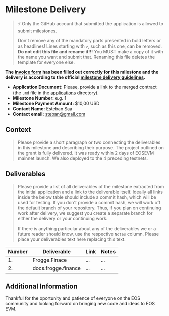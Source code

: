 # Milestone Delivery

> ⚡ Only the GitHub account that submitted the application is allowed to submit milestones. 
> 
> Don't remove any of the mandatory parts presented in bold letters or as headlines! Lines starting with `>`, such as this one, can be removed.
> **Do not edit this file and rename it!!!**  You MUST make a copy of it with the name you want and submit that.  Renaming this file deletes
> the template for everyone else.
> 

**The [invoice form](https://forms.gle/wLuAzXKa9qYrZQob9) has been filled out correctly for this milestone and the delivery is according to the official [milestone delivery guidelines](deliveries/milestone-delivery-template.md).**  

* **Application Document:** Please, provide a link to the merged contract (the `.md` file in the [applications](deliveries/milestone-delivery-template.md) directory).
* **Milestone Number:** e.g. 1
* **Milestone Payment Amount:** $10,00 USD
* **Contact Name:** Esteban Saa
* **Contact email:** steban@gmail.com

## Context
> Please provide a short paragraph or two connecting the deliverables in this milestone and describing their purpose.
The project outlined on the grant is fully delivered. It was ready within 2 days of EOSEVM mainnet launch. We also deployed to the 4 preceding testnets. 

## Deliverables
> Please provide a list of all deliverables of the milestone extracted from the initial application and a link to the deliverable itself. Ideally all links inside the below table should include a commit hash, which will be used for testing. If you don't provide a commit hash, we will work off the default branch of your repository. Thus, if you plan on continuing work after delivery, we suggest you create a separate branch for either the delivery or your continuing work. 
> 
> If there is anything particular about any of the deliverables we or a future reader should know, use the respective `Notes` column.
Please place your deliverables text here replacing this text.

| Number | Deliverable | Link | Notes |
| ------------- | ------------- | ------------- |------------- |
| 1. | Frogge.Finace |...| ...| 
| 2.  | docs.frogge.finance |...| ...| 

## Additional Information
Thankful for the oportunity and patience of everyone on the EOS community and looking forward on bringing new code and ideas to EOS EVM.
